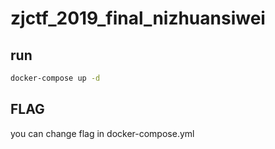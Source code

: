 # zjctf_2019_final_nizhuansiwei
## run
```bash
docker-compose up -d
```
## FLAG
you can change flag in docker-compose.yml
